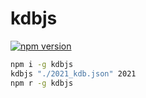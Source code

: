 # kdbjs

[![npm version](https://badge.fury.io/js/kdbjs.svg)](https://badge.fury.io/js/kdbjs)

```bash
npm i -g kdbjs
kdbjs "./2021_kdb.json" 2021
npm r -g kdbjs
```
